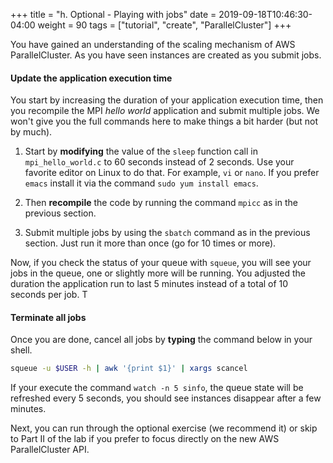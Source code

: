 +++
title = "h. Optional - Playing with jobs"
date = 2019-09-18T10:46:30-04:00
weight = 90
tags = ["tutorial", "create", "ParallelCluster"]
+++

You have gained an understanding of the scaling mechanism of AWS ParallelCluster. As you have seen instances are created as you submit jobs.

#### Update the application execution time

You start by increasing the duration of your application execution time, then you recompile the MPI *hello world* application and submit multiple jobs. We won't give you the full commands here to make things a bit harder (but not by much).

1. Start by **modifying** the value of the `sleep` function call in `mpi_hello_world.c` to 60 seconds instead of 2 seconds. Use your favorite editor on Linux to do that. For example, `vi` or `nano`. If you prefer `emacs` install it via the command `sudo yum install emacs`.

2. Then **recompile** the code by running the command `mpicc` as in the previous section.

3. Submit multiple jobs by using the `sbatch` command as in the previous section. Just run it more than once (go for 10 times or more).

Now, if you check the status of your queue with `squeue`, you will see your jobs in the queue, one or slightly more will be running. You adjusted the duration the application run to last 5 minutes instead of a total of 10 seconds per job. T

#### Terminate all jobs

Once you are done, cancel all jobs by **typing** the command below in your shell.

```bash
squeue -u $USER -h | awk '{print $1}' | xargs scancel
```

If your execute the command `watch -n 5 sinfo`, the queue state will be refreshed every 5 seconds, you should see instances disappear after a few minutes.

Next, you can run through the optional exercise (we recommend it) or skip to Part II of the lab if you prefer to focus directly on the new AWS ParallelCluster API.
